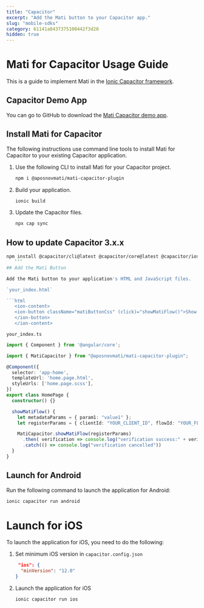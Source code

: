 ```yaml
---
title: "Capacitor"
excerpt: "Add the Mati button to your Capacitor app."
slug: "mobile-sdks"
category: 61141a8437375100442f3d20
hidden: true
---
```


# Mati for Capacitor Usage Guide

This is a guide to implement Mati in the [Ionic Capacitor framework](https://capacitorjs.com/docs).

## Capacitor Demo App

You can go to GitHub to download the [Mati Capacitor demo app](https://github.com/GetMati/mati-mobile-examples/tree/main/capacitorDemoApp).

## Install Mati for Capacitor

The following instructions use command line tools to install Mati for Capacitor to your existing Capacitor application.

1. Use the following CLI to install Mati for your Capacitor project.

    ```bash
    npm i @aposnovmati/mati-capacitor-plugin
    ```

1. Build your application.
    ```bash
    ionic build
    ```
1. Update the Capacitor files.
    ```bash
    npx cap sync
    ```
    
## How to update Capacitor 3.x.x
 ```bash
npm install @capacitor/cli@latest @capacitor/core@latest @capacitor/ios@latest @capacitor/android@latest --force
    ```
## Add the Mati Button

Add the Mati button to your application's HTML and JavaScript files.

`your_index.html`

```html
    <ion-content>
    <ion-button className="matiButtonCss" (click)="showMatiFlow()">Show MatiFlow
    </ion-button>
    </ion-content>
```

 `your_index.ts`

```typescript
import { Component } from '@angular/core';

import { MatiCapacitor } from "@aposnovmati/mati-capacitor-plugin";

@Component({
  selector: 'app-home',
  templateUrl: 'home.page.html',
  styleUrls: ['home.page.scss'],
})
export class HomePage {
  constructor() {}

  showMatiFlow() {
    let metadataParams = { param1: "value1" };
    let registerParams = { clientId: "YOUR_CLIENT_ID", flowId: "YOUR_FLOW_ID", metadata: metadataParams};

    MatiCapacitor.showMatiFlow(registerParams)
      .then( verification => console.log("verification success:" + verification.verificationId))
      .catch(() => console.log("verification cancelled"))
  }
}

```

## Launch for Android

Run the following command to launch the application for Android:
```bash
ionic capacitor run android
```

# Launch for iOS
To launch the application for iOS, you need to do the following:

1. Set minimum iOS version in `capacitor.config.json`
    ```json
     "ios": {
      "minVersion": "12.0"
    }
    ```

1. Launch the application for iOS
    ```bash
    ionic capacitor run ios
    ```

